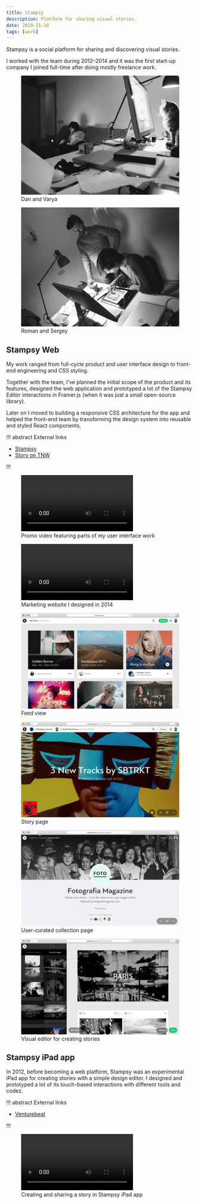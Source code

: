 ```yaml
---
title: Stampsy
description: Platform for sharing visual stories.
date: 2019-11-18
tags: [work]
---
```


Stampsy is a social platform for sharing and discovering visual stories.

I worked with the team during 2012&ndash;2014 and it was the first start-up
company I joined full-time after doing mostly freelance work.

<div class="full-bleed cols-2">
  <figure>
    <img src="/img/stampsy/dan_and_varya.jpg" />
    <figcaption>Dan and Varya</figcaption>
  </figure>
  <figure>
    <img src="/img/stampsy/roman_and_sergey.jpg" />
    <figcaption>Roman and Sergey</figcaption>
  </figure>
</div>

## Stampsy Web

My work ranged from full-cycle product and user interface design to front-end
engineering and CSS styling.

Together with the team, I've planned the initial scope of the product and its
features, designed the web application and prototyped a lot of the Stampsy
Editor interactions in Framer.js (when it was just a small open-source library).

Later on I moved to building a responsive CSS architecture for the app and
helped the front-end team by transforming the design system into reusable and
styled React components.

!!! abstract External links

- [Stampsy](https://stampsy.com)
- [Story on TNW](https://thenextweb.com/news/stampsy-a-creative-medium-between-a-blog-and-a-website)

!!!

<figure class="full-bleed">
  <video controls autoplay><source src="/img/stampsy/stampsy-web.mp4" /></video>
  <figcaption>Promo video featuring parts of my user interface work</figcaption>
</figure>

<figure class="full-bleed">
  <video controls><source src="/img/stampsy/stampsy-site.mp4" /></video>
  <figcaption>Marketing website I designed in 2014</figcaption>
</figure>

<div class="full-bleed cols-2">
  <figure>
    <img src="/img/stampsy/stampsy-web-0.png" />
    <figcaption>Feed view</figcaption>
  </figure>
  <figure>
    <img src="/img/stampsy/stampsy-web-1.png" />
    <figcaption>Story page</figcaption>
  </figure>
  <figure>
    <img src="/img/stampsy/stampsy-web-2.png" />
    <figcaption>User-curated collection page</figcaption>
  </figure>
  <figure>
    <img src="/img/stampsy/stampsy-web-3.png" />
    <figcaption>Visual editor for creating stories</figcaption>
  </figure>
</div>

## Stampsy iPad app

In 2012, before becoming a web platform, Stampsy was an experimental iPad app
for creating stories with a simple design editor. I designed and prototyped a
lot of its touch-based interactions with different tools and codez.

!!! abstract External links

- [Venturebeat](https://venturebeat.com/media/stampsy-builds-tools-for-the-next-generation-of-bloggers-and-publishers/)

!!!

<figure class="full-bleed">
  <video controls autoplay loop=true><source src="/img/stampsy/stampsy-ipad.mp4"/></video>
  <figcaption>Creating and sharing a story in Stampsy iPad app</figcaption>
</figure>
